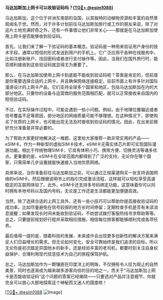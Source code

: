 **马达加斯加上网卡可以收验证码吗？[[TG💪+ @esim1088](https://t.me/s/esim1088)]**

马达加斯加，这个位于非洲东南部的岛国，以其独特的动植物资源和丰富的自然景观闻名于世。然而，对于许多计划前往马达加斯加旅行或工作的朋友来说，除了对这片土地充满好奇之外，还有一件事情让他们非常关心——那就是在马达加斯加使用上网卡是否能够收到验证码。

首先，让我们来了解一下验证码的基本概念。验证码是一种用来验证用户身份的技术手段，通常以短信的形式发送到用户的手机上。它广泛应用于各种在线服务中，比如注册新账户、找回密码或者进行支付操作等。因此，当我们在国外旅行时，能否顺利接收到这些验证码就显得尤为重要了。

那么，在马达加斯加使用上网卡到底能不能收到验证码呢？答案是肯定的，但前提是你需要选择合适的上网卡，并且确保网络连接稳定。目前市面上有许多针对国际漫游设计的上网卡产品，它们支持全球多个国家和地区，包括马达加斯加在内的大部分地区。只要你的设备与运营商的服务范围相匹配，就可以正常接收来自国内的短信验证码。

不过，在实际操作过程中，可能会遇到一些小问题。例如，由于地理位置偏远或者信号覆盖不足等原因，部分地区的网络质量可能不够理想。在这种情况下，即使购买了优质的上网卡，也可能出现无法及时接收到验证码的情况。因此，在出发前做好充分准备是非常必要的。

为了帮助大家更好地解决这一难题，这里给大家推荐一款非常实用的产品——eSIM卡。作为一种新型的虚拟SIM卡技术，eSIM卡无需实体芯片即可实现国际漫游功能。相比于传统物理SIM卡，它具有体积小巧、携带方便、切换灵活等诸多优点。更重要的是，eSIM卡在全球范围内都得到了广泛的支持，无论你在哪个国家，只需简单几步设置就能快速接入当地优质网络。

具体来说，当你准备前往马达加斯加之前，可以通过正规渠道购买一张支持该国网络的eSIM卡。然后根据说明书上的指引完成激活流程，这样就可以轻松享受高速稳定的互联网体验了。此外，eSIM卡还支持多号码绑定功能，这意味着你可以同时拥有本地号码以及国内号码，无论是工作还是生活都能更加便捷高效。

当然，除了选择合适的上网工具外，还有一些小技巧可以帮助你提高接收验证码的成功率。比如尽量避免在信号较弱的地方长时间停留；定期检查手机是否有未读消息提醒；如果发现长时间未能收到验证码，不妨尝试拨打客服热线寻求帮助等等。总之，只要提前规划好行程并采取相应措施，相信每位旅客都能够顺利完成各项任务。

最后值得一提的是，随着科技的发展，未来或许会出现更多创新性的解决方案来满足人们日益增长的需求。但无论如何变化，安全可靠始终是我们追求的目标。所以无论你是初次踏足异国他乡的新手，还是经验丰富的老司机，都要时刻关注自身权益保护，合理利用现代信息技术为自己的旅程保驾护航。

总之，马达加斯加作为一颗镶嵌在印度洋上的明珠，不仅拥有令人叹为观止的自然美景，同时也逐渐成为越来越多游客向往的目的地之一。而关于“马达加斯加上网卡是否能收验证码”这个问题的答案已经揭晓——只要选对产品并注意细节，你就完全可以放心大胆地探索这个神秘而又迷人的国度啦！

[[TG💪+ @esim1088](https://t.me/s/esim1088) ![Image](https://i.postimg.cc/4NQfJmqS/Snipaste-2025-05-13-00-14-12.png)]